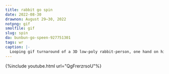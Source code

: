 ```yaml
---
title: rabbit go spin
date: 2022-08-30
drawnon: August 29–30, 2022
notpng: gif
smolfile: gif
slug: spin
da: bunbun-go-speen-927751301
tags: wr
caption: |-
  Looping gif turnaround of a 3D low-poly rabbit-person, one hand on hip and the other raised as if shielding the eyes from light. (That's the intention, anyway....)
---
```

{%include youtube.html url="QgFrerzrsoU"%}